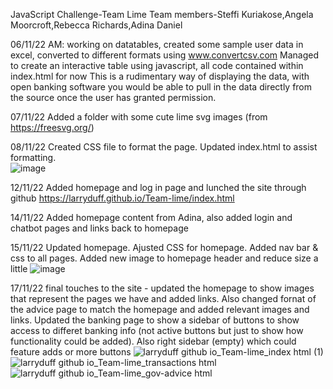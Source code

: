 JavaScript Challenge-Team Lime
Team members-Steffi Kuriakose,Angela Moorcroft,Rebecca Richards,Adina Daniel

06/11/22 AM: working on datatables, created some sample user data in excel, converted to different formats using www.convertcsv.com 
Managed to create an interactive table using javascript, all code contained within index.html for now
This is a rudimentary way of displaying the data, with open banking software you would be able to pull in the data directly from the source once the user has granted permission.  

07/11/22 Added a folder with some cute lime svg images (from https://freesvg.org/)

08/11/22 Created CSS file to format the page.  Updated index.html to assist formatting.  
![image](https://user-images.githubusercontent.com/73331628/200640668-d3cd3a37-d442-4537-9ddd-8bac48f7cf76.png)

12/11/22 Added homepage and log in page and lunched the site through github https://larryduff.github.io/Team-lime/index.html 

14/11/22 Added homepage content from Adina, also added login and chatbot pages and links back to homepage

15/11/22 Updated homepage. Ajusted CSS for homepage. Added nav bar & css to all pages. Added new image to homepage header and reduce size a little
![image](https://user-images.githubusercontent.com/73331628/201954545-4c67e649-a80d-4e09-ac13-f808519e8876.png)

17/11/22 final touches to the site - updated the homepage to show images that represent the pages we have and added links.  Also changed fornat of the advice page to match the homepage and added relevant images and links. Updated the banking page to show a sidebar of buttons to show access to differet banking info (not active buttons but just to show how functionality could be added). Also right sidebar (empty) which could feature adds or more buttons
![larryduff github io_Team-lime_index html (1)](https://user-images.githubusercontent.com/73331628/202447691-6d493a58-a7a7-4dd5-b01b-cc9bc6dfbc02.png)
![larryduff github io_Team-lime_transactions html](https://user-images.githubusercontent.com/73331628/202447732-d98b6c0d-2098-4654-9a9c-eb19954abc9f.png)
![larryduff github io_Team-lime_gov-advice html](https://user-images.githubusercontent.com/73331628/202448242-bb10048b-8507-4fed-8a08-819ab603266f.png)

